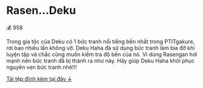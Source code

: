 # Rasen...Deku

💰 958

Trong gia tộc của Deku có 1 bức tranh nổi tiếng bền nhất trong PTITgakure, rơi bao nhiêu lần không vỡ. Deku Haha đã sử dụng bức tranh làm bia đỡ khi luyện tập và chắc cũng muốn kiểm tra độ bền của nó. Vì dùng Rasengan hơi mạnh nên bức tranh đã bị thành ra như này. Hãy giúp Deku Haha khôi phục nguyên vẹn bức tranh nhé!!!

[Tải tệp đính kèm tại đây ↓](./Deku_cukcuk.png)
